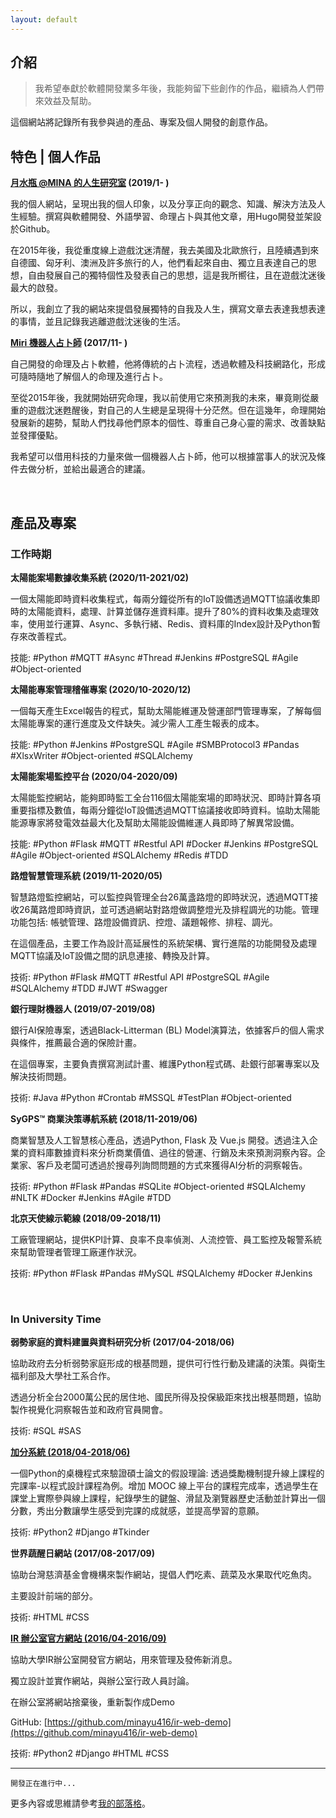 ```yaml
---
layout: default
---
```


## 介紹

> 我希望奉獻於軟體開發業多年後，我能夠留下些創作的作品，繼續為人們帶來效益及幫助。
>

這個網站將記錄所有我參與過的產品、專案及個人開發的創意作品。

## 特色 | 個人作品

<span id="luna-acuario">**[月水瓶 @MINA 的人生研究室](https://minayu.site/) (2019/1- )**</span>

我的個人網站，呈現出我的個人印象，以及分享正向的觀念、知識、解決方法及人生經驗。撰寫與軟體開發、外語學習、命理占卜與其他文章，用Hugo開發並架設於Github。

在2015年後，我從重度線上遊戲沈迷清醒，我去美國及北歐旅行，且陸續遇到來自德國、匈牙利、澳洲及許多旅行的人，他們看起來自由、獨立且表達自己的思想，自由發展自己的獨特個性及發表自己的思想，這是我所嚮往，且在遊戲沈迷後最大的啟發。

所以，我創立了我的網站來提倡發展獨特的自我及人生，撰寫文章去表達我想表達的事情，並且記錄我逃離遊戲沈迷後的生活。

<span id="miri-robot-fortune-teller">**[Miri 機器人占卜師](https://minayu.site/miri-robot-fortune-teller/) (2017/11- )**</span>

自己開發的命理及占卜軟體，他將傳統的占卜流程，透過軟體及科技網路化，形成可隨時隨地了解個人的命理及進行占卜。

至從2015年後，我就開始研究命理，我以前使用它來預測我的未來，畢竟剛從嚴重的遊戲沈迷甦醒後，對自己的人生總是呈現得十分茫然。但在這幾年，命理開始發展新的趨勢，幫助人們找尋他們原本的個性、尊重自己身心靈的需求、改善缺點並發揮優點。

我希望可以借用科技的力量來做一個機器人占卜師，他可以根據當事人的狀況及條件去做分析，並給出最適合的建議。

<br>

## 產品及專案

### 工作時期

<span id="solar-energy-data-collector">**太陽能案場數據收集系統 (2020/11-2021/02)**</span>

一個太陽能即時資料收集程式，每兩分鐘從所有的IoT設備透過MQTT協議收集即時的太陽能資料，處理、計算並儲存進資料庫。提升了80%的資料收集及處理效率，使用並行運算、Async、多執行緒、Redis、資料庫的Index設計及Python暫存來改善程式。

技能: #Python #MQTT #Async #Thread #Jenkins #PostgreSQL #Agile #Object-oriented

<span id="solar-energy-project-management">**太陽能專案管理稽催專案 (2020/10-2020/12)**</span>

一個每天產生Excel報告的程式，幫助太陽能維運及營運部門管理專案，了解每個太陽能專案的運行進度及文件缺失。減少需人工產生報表的成本。

技能: #Python #Jenkins #PostgreSQL #Agile #SMBProtocol3 #Pandas #XlsxWriter #Object-oriented #SQLAlchemy

<span id="solar-energy-monitor-platform">**太陽能案場監控平台 (2020/04-2020/09)**</span>

太陽能監控網站，能夠即時監工全台116個太陽能案場的即時狀況、即時計算各項重要指標及數值，每兩分鐘從IoT設備透過MQTT協議接收即時資料。協助太陽能能源專家將發電效益最大化及幫助太陽能設備維運人員即時了解異常設備。

技能: #Python #Flask #MQTT #Restful API #Docker #Jenkins #PostgreSQL #Agile #Object-oriented #SQLAlchemy #Redis #TDD

<span id="street-light-smart-management">**路燈智慧管理系統 (2019/11-2020/05)**</span>

智慧路燈監控網站，可以監控與管理全台26萬盞路燈的即時狀況，透過MQTT接收26萬路燈即時資訊，並可透過網站對路燈做調整燈光及排程調光的功能。管理功能包括: 帳號管理、路燈設備資訊、控燈、議題報修、排程、調光。

在這個產品，主要工作為設計高延展性的系統架構、實行進階的功能開發及處理MQTT協議及IoT設備之間的訊息連接、轉換及計算。

技術: #Python #Flask #MQTT #Restful API #PostgreSQL #Agile #SQLAlchemy #TDD #JWT #Swagger

<span id="robot-advisor">**銀行理財機器人 (2019/07-2019/08)**</span>

銀行AI保險專案，透過Black-Litterman (BL) Model演算法，依據客戶的個人需求與條件，推薦最合適的保險計畫。

在這個專案，主要負責撰寫測試計畫、維護Python程式碼、赴銀行部署專案以及解決技術問題。

技術: #Java #Python #Crontab #MSSQL #TestPlan #Object-oriented

<span id="sygps">**SyGPS™ 商業決策導航系統 (2018/11-2019/06)**</span>

商業智慧及人工智慧核心產品，透過Python, Flask 及 Vue.js 開發。透過注入企業的資料庫數據資料來分析商業價值、過往的營運、行銷及未來預測洞察內容。企業家、客戶及老闆可透過於搜尋列詢問問題的方式來獲得AI分析的洞察報告。

技術: #Python #Flask #Pandas #SQLite #Object-oriented #SQLAlchemy #NLTK #Docker #Jenkins #Agile #TDD

<span id="beijing-industrial">**北京天使線示範線 (2018/09-2018/11)**</span>

工廠管理網站，提供KPI計算、良率不良率偵測、人流控管、員工監控及報警系統來幫助管理者管理工廠運作狀況。

技術: #Python #Flask #Pandas #MySQL #SQLAlchemy #Docker #Jenkins

<br>

### In University Time

<span id="vulnerable-families-project">**弱勢家庭的資料建置與資料研究分析 (2017/04-2018/06)**</span>

協助政府去分析弱勢家庭形成的根基問題，提供可行性行動及建議的決策。與衛生福利部及大學社工系合作。

透過分析全台2000萬公民的居住地、國民所得及投保級距來找出根基問題，協助製作視覺化洞察報告並和政府官員開會。

技術: #SQL #SAS

<span id="bonus-system-software">**[加分系統 (2018/04-2018/06)](https://github.com/minayu416/AddPoint)**</span>

一個Python的桌機程式來驗證碩士論文的假設理論: 透過獎勵機制提升線上課程的完課率-以程式設計課程為例。增加 MOOC 線上平台的課程完成率，透過學生在課堂上實際參與線上課程，紀錄學生的鍵盤、滑鼠及瀏覽器歷史活動並計算出一個分數，秀出分數讓學生感受到完課的成就感，並提高學習的意願。

技術: #Python2 #Django #Tkinder

<span id="earth-ethical-eating-day">**世界蔬醒日網站 (2017/08-2017/09)**</span>

協助台灣慈濟基金會機構來製作網站，提倡人們吃素、蔬菜及水果取代吃魚肉。 

主要設計前端的部分。

技術: #HTML #CSS

<span id="ir-web-demo">**[IR 辦公室官方網站 (2016/04-2016/09)](https://ir-web-demo.herokuapp.com/)**</span>

協助大學IR辦公室開發官方網站，用來管理及發佈新消息。

獨立設計並實作網站，與辦公室行政人員討論。

在辦公室將網站捨棄後，重新製作成Demo

GitHub: [https://github.com/minayu416/ir-web-demo](https://github.com/minayu416/ir-web-demo)

技術: #Python2 #Django #HTML #CSS

<hr>

```
開發正在進行中...
```

更多內容或思維請參考[我的部落格](https://minayu.site/)。